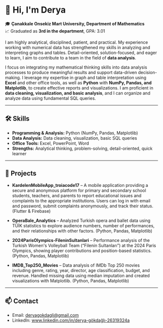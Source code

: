 # 👋 Hi, I'm Derya

🎓 **Çanakkale Onsekiz Mart University, Department of Mathematics**  
📈 Graduated as **3rd in the department**, GPA: 3.01  

I am highly analytical, disciplined, patient, and practical. My experience working with numerical data has strengthened my skills in analyzing and interpreting graphs and tables. Detail-oriented, solution-focused, and eager to learn, I aim to contribute to a team in the field of **data analysis**.  

I focus on integrating my mathematical thinking skills into data analysis processes to produce meaningful results and support data-driven decision-making. I leverage my expertise in graph and table interpretation using **Excel** and other office tools, as well as **Python** with **NumPy, Pandas, and Matplotlib**, to create effective reports and visualizations. I am proficient in **data cleaning, visualization, and basic analysis**, and I can organize and analyze data using fundamental SQL queries.  

---

## 🛠️ Skills

- **Programming & Analysis:** Python (NumPy, Pandas, Matplotlib)  
- **Data Analysis:** Data cleaning, visualization, basic SQL queries  
- **Office Tools:** Excel, PowerPoint, Word  
- **Strengths:** Analytical thinking, problem-solving, detail-oriented, quick learner  

---

## 💼 Projects

- **KardelenMobileApp_troiacode17** – A mobile application providing a secure and anonymous platform for primary and secondary school students, teachers, and parents to report educational issues and complaints to the appropriate institutions. Users can log in with email and password, submit complaints anonymously, and track their status. (Flutter & Firebase)

- **OperaBale_Analytics** – Analyzed Turkish opera and ballet data using TÜİK statistics to explore audience numbers, number of performances, and their relationships with other factors. (Python, Pandas, Matplotlib)

- **2024ParisOlympics-FileninSultanlari** – Performance analysis of the Turkish Women's Volleyball Team (“Filenin Sultanları”) at the 2024 Paris Olympics, showing player contributions and position-based statistics. (Python, Pandas, Matplotlib)

- **IMDB_Top250_Movies** – Data analysis of IMDb Top 250 movies including genre, rating, year, director, age classification, budget, and revenue. Handled missing data using median imputation and created visualizations with Matplotlib. (Python, Pandas, Matplotlib)

---

## 📫 Contact

- Email: deryagokdagli@gmail.com 
- LinkedIn: www.linkedin.com/in/derya-gökdağlı-26319324a  

